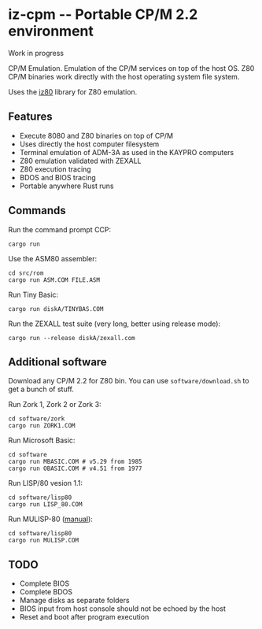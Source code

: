# iz-cpm -- Portable CP/M 2.2 environment
Work in progress

CP/M Emulation. Emulation of the CP/M services on top of the host OS. Z80 CP/M binaries work directly with the host operating system file system.

Uses the [iz80](https://github.com/ivanizag/iz80) library for Z80 emulation.

## Features

- Execute 8080 and Z80 binaries on top of CP/M
- Uses directly the host computer filesystem
- Terminal emulation of ADM-3A as used in the KAYPRO computers
- Z80 emulation validated with ZEXALL
- Z80 execution tracing
- BDOS and BIOS tracing
- Portable anywhere Rust runs

## Commands

Run the command prompt CCP:
```
cargo run
```

Use the ASM80 assembler:
```
cd src/rom
cargo run ASM.COM FILE.ASM
```

Run Tiny Basic:
```
cargo run diskA/TINYBAS.COM
```

Run the ZEXALL test suite (very long, better using release mode):
```
cargo run --release diskA/zexall.com
```

## Additional software

Download any CP/M 2.2 for Z80 bin. You can use `software/download.sh` to get a bunch of stuff.

Run Zork 1, Zork 2 or Zork 3:
```
cd software/zork
cargo run ZORK1.COM
```

Run Microsoft Basic:
```
cd software
cargo run MBASIC.COM # v5.29 from 1985
cargo run OBASIC.COM # v4.51 from 1977
```

Run LISP/80 vesion 1.1:
```
cd software/lisp80
cargo run LISP_80.COM
```

Run MULISP-80 ([manual](http://www.retroarchive.org/docs/mulisp_mustar.pdf)):
```
cd software/lisp80
cargo run MULISP.COM
```

## TODO

- Complete BIOS
- Complete BDOS
- Manage disks as separate folders
- BIOS input from host console should not be echoed by the host
- Reset and boot after program execution
